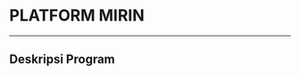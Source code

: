 # PLATFORM MIRIN
---------------------------------------------------------------------------------------------------------
## Deskripsi Program
